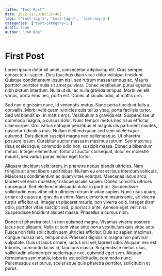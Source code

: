 ```yaml
---
title: "Test Post"
date: 2022-11-23T08:26:48Z
tags: ['test-tag-1', 'test-tag-2', 'test-tag-3']
categories: ['test-category-1']
draft: true
author: "Jon Doe"
---
```


# First Post


Lorem ipsum dolor sit amet, consectetur adipiscing elit. Cras semper consectetur sapien. Duis faucibus diam vitae dolor volutpat tincidunt. Quisque condimentum ipsum nisl, sed rutrum massa tempus ac. Mauris porttitor porttitor nulla sit amet pulvinar. Donec vestibulum purus egestas nibh dictum interdum. Nulla ut dui ac nulla gravida tempus. Morbi vel elit varius, porta eros nec, porta elit. Donec ut iaculis odio, ut mattis orci.

Sed non dignissim nunc, id venenatis metus. Nunc porta tincidunt felis a convallis. Morbi velit quam, ultricies quis tellus vitae, porta facilisis tortor. Sed vel blandit ex, in mattis eros. Vestibulum a gravida est. Suspendisse ut commodo magna, a cursus dolor. Nunc tempor metus nec risus efficitur ullamcorper. Orci varius natoque penatibus et magnis dis parturient montes, nascetur ridiculus mus. Nullam eleifend quam sed sem scelerisque euismod. Duis dictum suscipit magna nec pellentesque. Ut pharetra posuere ipsum. Curabitur auctor massa in maximus rutrum. Sed maximus risus scelerisque, commodo odio non, suscipit massa. Donec a bibendum metus. Integer elementum, tortor at auctor consequat, dolor ex molestie mauris, sed varius purus lectus eget tortor.

Aliquam tincidunt velit lorem, in pharetra neque blandit ultricies. Nam fringilla sit amet libero sed finibus. Nullam eu erat et risus interdum vehicula. Maecenas condimentum ac quam vitae volutpat. Maecenas lacus arcu, laoreet vel enim molestie, tristique iaculis sapien. Donec convallis ultrices consequat. Sed eleifend malesuada dolor in porttitor. Suspendisse sollicitudin eros vitae nibh ultricies rutrum in vitae sapien. Nunc risus quam, ornare id cursus a, gravida a enim. Nam elementum mauris ante, ac viverra turpis efficitur ut. Integer ut placerat mauris, non viverra odio. Integer diam odio, porttitor vitae suscipit sed, placerat a ante. Aenean eget velit nisl. Suspendisse tincidunt aliquet massa. Phasellus a cursus nibh.

Donec et pharetra orci. In non euismod magna. Vivamus viverra posuere lacus nec aliquam. Nulla ut sem vitae ante porta vestibulum quis vitae ante. Fusce non felis sollicitudin sem ultricies efficitur. Duis ac sapien maximus, congue massa nec, tempor dui. Praesent dignissim magna non pulvinar vulputate. Duis ut lacus ornare, luctus nisl vel, laoreet odio. Aliquam nec est lobortis, commodo lacus id, faucibus massa. Suspendisse metus risus, sollicitudin ullamcorper scelerisque nec, euismod eget sem. Aliquam fermentum sem mattis, lobortis est sollicitudin, commodo nunc. Pellentesque est purus, scelerisque quis pharetra porttitor, sollicitudin et purus.